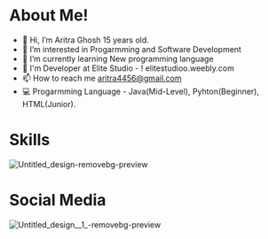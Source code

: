 # About Me!
- 👋 Hi, I’m Aritra Ghosh 15 years old.
- 👀 I’m interested in Progarmming and Software Development
- 🌱 I’m currently learning New programming language 
- 🤝 I'm Developer at Elite Studio - ! elitestudioo.weebly.com
- 📫 How to reach me aritra4456@gmail.com
- 💻 Progarmming Language - Java(Mid-Level), Pyhton(Beginner), HTML(Junior).
# Skills
![Untitled_design-removebg-preview](https://user-images.githubusercontent.com/104589382/196363304-fb22db09-9ba4-4638-b0e1-5116a1842f5b.png)
# Social Media
![Untitled_design__1_-removebg-preview](https://user-images.githubusercontent.com/104589382/196367052-366c613e-e848-4fe5-a969-e0a30b03e038.png)
